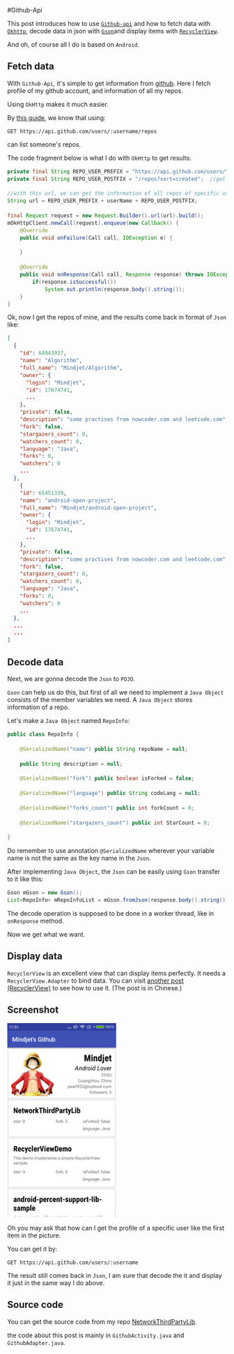 #Github-Api

This post introduces how to use [`Github-api`](https://developer.github.com/v3/) and how to fetch data with [`Okhttp`](https://github.com/square/okhttp), decode data in json with [`Gson`](https://github.com/google/gson)and display items with [`RecyclerView`](https://developer.android.com/reference/android/support/v7/widget/RecyclerView.html).

And oh, of course all I do is based on `Android`.

## Fetch data
With `Github-Api`, it's simple to get information from [github](https://github.com). Here I fetch profile of my github account, and information of all my repos.

Using `OkHttp` makes it much easier.

By [this guide](https://developer.github.com/v3/repos/#list-user-repositories), we know that using:

 ```
GET https://api.github.com/users/:username/repos
 ``` 
 can list someone's repos. 
 
 
 The code fragment below is what I do with `OkHttp` to get results:
 
```Java
private final String REPO_USER_PREFIX = "https://api.github.com/users/";
private final String REPO_USER_POSTFIX = "/repos?sort=created";  //get the repos sorted by created date

//with this url, we can get the information of all repos of specific user.
String url = REPO_USER_PREFIX + userName + REPO_USER_POSTFIX;

final Request request = new Request.Builder().url(url).build();
mOkHttpClient.newCall(request).enqueue(new Callback() {
	@Override
	public void onFailure(Call call, IOException e) {
	
	}

	@Override
	public void onResponse(Call call, Response response) throws IOException {
		if(response.isSuccessful())
			System.out.println(response.body().string());
	}
}
```
 
 Ok, now I get the repos of mine, and the results come back in format of `Json` like:
 
```Json
[
  {
    "id": 64843937,
    "name": "Algorithm",
    "full_name": "Mindjet/Algorithm",
    "owner": {
      "login": "Mindjet",
      "id": 17674741,
      ...
    },
    "private": false,
    "description": "some practises from nowcoder.com and leetcode.com",
    "fork": false,
    "stargazers_count": 0,
    "watchers_count": 0,
    "language": "Java",
    "forks": 0,
    "watchers": 0
    ...
  },
    {
    "id": 65451339,
    "name": "android-open-project",
    "full_name": "Mindjet/android-open-project",
    "owner": {
      "login": "Mindjet",
      "id": 17674741,
      ...
    },
    "private": false,
    "description": "some practises from nowcoder.com and leetcode.com",
    "fork": false,
    "stargazers_count": 0,
    "watchers_count": 0,
    "language": "Java",
    "forks": 0,
    "watchers": 0
    ...
  },
  ...
  ...
]
```


## Decode data
Next, we are gonna decode the `Json` to `POJO`.

`Gson` can help us do this, but first of all we need to implement a `Java Object` consists of the member variables we need. A `Java Object` stores information of a repo.

Let's make a `Java Object` named `RepoInfo`:

```Java
public class RepoInfo {

    @SerializedName("name") public String repoName = null;
    
    public String description = null;
    
    @SerializedName("fork") public boolean isForked = false;
    
    @SerializedName("language") public String codeLang = null;

    @SerializedName("forks_count") public int forkCount = 0;
    
    @SerializedName("stargazers_count") public int StarCount = 0;

}
```

Do remember to use annotation `@SerializedName` wherever your variable name is not the same as the key name in the `Json`.

After implementing `Java Object`, the `Json` can be easily using `Gson` transfer to it like this:

```Java
Gson mGson = new Gson();
List<RepoInfo> mRepoInfoList = mGson.fromJson(response.body().string(), new TypeToken<List<RepoInfo>>() {}.getType());
```
The decode operation is supposed to be done in a worker thread, like in `onResponse` method.

Now we get what we want.

## Display data
`RecyclerView` is an excellent view that can display items perfectly. It needs a `RecyclerView.Adapter` to bind data. You can visit [another post (RecyclerView)](https://github.com/Mindjet/Way2Android/blob/master/recycler-view-1.md) to see how to use it. (The post is in Chinese.)


## Screenshot

<img src="screenshots/github-api.png" width="250"/>

Oh you may ask that how can I get the profile of a specific user like the first item in the picture.

You can get it by:

```
GET https://api.github.com/users/:username
```

The result still comes back in `Json`, I am sure that decode the it and display it just in the same way I do above.

## Source code
You can get the source code from my repo [NetworkThirdPartyLib](https://github.com/Mindjet/NetworkThirdPartyLib).

the code about this post is mainly in `GithubActivity.java` and `GithubAdapter.java`.

